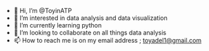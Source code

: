 - 👋 Hi, I’m @ToyinATP
- 👀 I’m interested in data analysis and data visualization
- 🌱 I’m currently learning python 
- 💞️ I’m looking to collaborate on all things data analysis
- 📫 How to reach me is on my email address ; toyadel1@gmail.com

<!---
Dime1ne/Dime1ne is a ✨ special ✨ repository because its `README.md` (this file) appears on your GitHub profile.
You can click the Preview link to take a look at your changes.
--->
